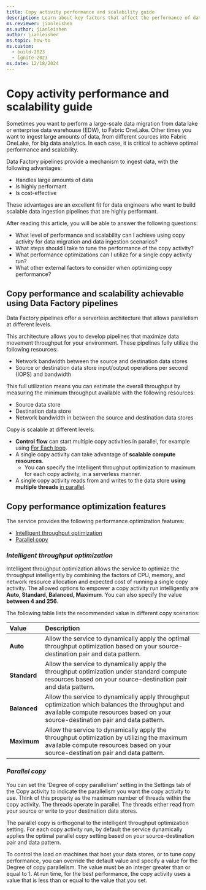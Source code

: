 ```yaml
---
title: Copy activity performance and scalability guide
description: Learn about key factors that affect the performance of data movement in Microsoft Fabric when you use the copy activity.
ms.reviewer: jianleishen
ms.author: jianleishen
author: jianleishen
ms.topic: how-to
ms.custom:
  - build-2023
  - ignite-2023
ms.date: 12/18/2024
---
```


# Copy activity performance and scalability guide

Sometimes you want to perform a large-scale data migration from data lake or enterprise data warehouse (EDW), to Fabric OneLake. Other times you want to ingest large amounts of data, from different sources into Fabric OneLake, for big data analytics. In each case, it is critical to achieve optimal performance and scalability.

Data Factory pipelines provide a mechanism to ingest data, with the following advantages:

- Handles large amounts of data
- Is highly performant
- Is cost-effective

These advantages are an excellent fit for data engineers who want to build scalable data ingestion pipelines that are highly performant.

After reading this article, you will be able to answer the following questions:

- What level of performance and scalability can I achieve using copy activity for data migration and data ingestion scenarios?
- What steps should I take to tune the performance of the copy activity?
- What performance optimizations can I utilize for a single copy activity run?
- What other external factors to consider when optimizing copy performance?

## Copy performance and scalability achievable using Data Factory pipelines

Data Factory pipelines offer a serverless architecture that allows parallelism at different levels.

This architecture allows you to develop pipelines that maximize data movement throughput for your environment. These pipelines fully utilize the following resources:

- Network bandwidth between the source and destination data stores
- Source or destination data store input/output operations per second (IOPS) and bandwidth

This full utilization means you can estimate the overall throughput by measuring the minimum throughput available with the following resources:

- Source data store
- Destination data store
- Network bandwidth in between the source and destination data stores

Copy is scalable at different levels:

- **Control flow** can start multiple copy activities in parallel, for example using [For Each loop](foreach-activity.md).
- A single copy activity can take advantage of **scalable compute resources**.
    - You can specify the Intelligent throughput optimization to maximum for each copy activity, in a serverless manner.
- A single copy activity reads from and writes to the data store **using multiple threads** [in parallel](copy-activity-performance-and-scalability-guide.md#parallel-copy).

## Copy performance optimization features

The service provides the following performance optimization features:

- [Intelligent throughput optimization](copy-activity-performance-and-scalability-guide.md#intelligent-throughput-optimization)
- [Parallel copy](copy-activity-performance-and-scalability-guide.md#parallel-copy)

### *Intelligent throughput optimization*

Intelligent throughput optimization allows the service to optimize the throughput intelligently by combining the factors of CPU, memory, and network resource allocation and expected cost of running a single copy activity.  The allowed options to empower a copy activity run intelligently are **Auto, Standard, Balanced, Maximum**. You can also specify the value **between 4 and 256**.

The following table lists the recommended value in different copy scenarios:

| Value | Description |
| :-|:-|
| **Auto** | Allow the service to dynamically apply the optimal throughput optimization based on your source-destination pair and data pattern. |
| **Standard** | Allow the service to dynamically apply the throughput optimization under standard compute resources based on your source-destination pair and data pattern. |
| **Balanced** | Allow the service to dynamically apply throughput optimization which balances the throughput and available compute resources based on your source-destination pair and data pattern. |
|  **Maximum** | Allow the service to dynamically apply the throughput optimization by utilizing the maximum available compute resources based on your source-destination pair and data pattern. |

### *Parallel copy*

You can set the 'Degree of copy parallelism' setting in the Settings tab of the Copy activity  to indicate the parallelism you want the copy activity to use. Think of this property as the maximum number of threads within the copy activity. The threads operate in parallel. The threads either read from your source or write to your destination data stores.

The parallel copy is orthogonal to the intelligent throughput optimization setting.  For each copy activity run, by default the service dynamically applies the optimal parallel copy setting based on your source-destination pair and data pattern.

To control the load on machines that host your data stores, or to tune copy performance, you can override the default value and specify a value for the Degree of copy parallelism. The value must be an integer greater than or equal to 1. At run time, for the best performance, the copy activity uses a value that is less than or equal to the value that you set.
